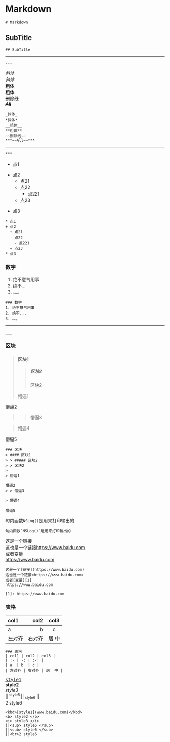 # Markdown
```
# Markdown
```
## SubTitle
```
## SubTitle
```
---
```
---
```
_斜体_  
*斜体*  
__粗体__  
**粗体**  
~~删除线~~  
***~~All~~***  
```
_斜体_  
*斜体*  
__粗体__  
**粗体**  
~~删除线~~  
***~~All~~***  
```
***
```
***
```
* 点1
+ 点2
  + 点21
  - 点22
    - 点221
  + 点23
* 点3
```
* 点1
+ 点2
  + 点21
  - 点22
    - 点221
  + 点23
* 点3
```
### 数字
1. 绝不意气用事
2. 绝不...
3. 。。。
```
### 数字
1. 绝不意气用事
2. 绝不...
3. 。。。
```
___
```
___
```
### 区块
> #### 区块1
> > ##### 区块2  
> > 区块2  
>
> 懵逼1

懵逼2
> > 懵逼3

> 懵逼4

懵逼5
```
### 区块
> #### 区块1
> > ##### 区块2  
> > 区块2  
>
> 懵逼1

懵逼2
> > 懵逼3

> 懵逼4

懵逼5
```
句内函数`NSLog()`是用来打印输出的
```
句内函数`NSLog()`是用来打印输出的
```
这是一个[链接](https://www.baidu.com)  
这也是一个链接<https://www.baidu.com>  
或者[变量][1]  
https://www.baidu.com
```
这是一个[链接](https://www.baidu.com)  
这也是一个链接<https://www.baidu.com>  
或者[变量][1]  
https://www.baidu.com
```
[1]: https://www.baidu.com
```
[1]: https://www.baidu.com
```
### 表格
| col1 | col2 | col3 |
| :- | -: | :-: |
| a  | b  | c |
| 左对齐 | 右对齐 | 居  中 |
```
### 表格
| col1 | col2 | col3 |
| :- | -: | :-: |
| a  | b  | c |
| 左对齐 | 右对齐 | 居  中 |
```
<kbd>[style1](www.baidu.com)</kbd>  
<b> style2 </b>  
<i> style3 </i>  
||<sup> style5 </sup>
||<sub> style6 </sub>
||<br>2 style6
```
<kbd>[style1](www.baidu.com)</kbd>  
<b> style2 </b>  
<i> style3 </i>  
||<sup> style5 </sup>
||<sub> style6 </sub>
||<br>2 style6
```
